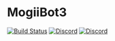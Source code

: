 # MogiiBot3
[![Build Status](https://travis-ci.org/MythicalCuddles/MogiiBot3.svg?branch=master)](https://travis-ci.org/MythicalCuddles/MogiiBot3)
[![Discord](https://discordapp.com/api/guilds/221250721046069249/widget.png)](https://discordapp.com/invite/hFPdRQt)
[![Discord](https://discordapp.com/api/guilds/222022898397741057/widget.png)](https://discordapp.com/invite/DqX9GWS)
